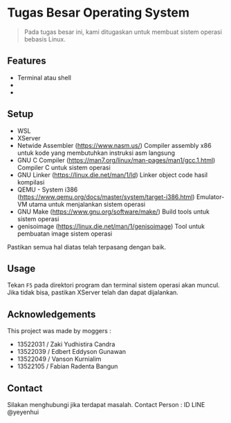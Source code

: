 # Tugas Besar Operating System
> Pada tugas besar ini, kami ditugaskan untuk membuat sistem operasi bebasis Linux. 


## Features
- Terminal atau shell
- 
- 


## Setup
- WSL
- XServer
- Netwide Assembler (https://www.nasm.us/) 
Compiler assembly x86 untuk kode yang membutuhkan instruksi asm langsung 
- GNU C Compiler (https://man7.org/linux/man-pages/man1/gcc.1.html) 
Compiler C untuk sistem operasi
- GNU Linker (https://linux.die.net/man/1/ld)
Linker object code hasil kompilasi
- QEMU - System i386 (https://www.qemu.org/docs/master/system/target-i386.html) 
Emulator-VM utama untuk menjalankan sistem operasi
- GNU Make (https://www.gnu.org/software/make/) 
Build tools untuk sistem operasi
- genisoimage (https://linux.die.net/man/1/genisoimage) 
Tool untuk pembuatan image sistem operasi

Pastikan semua hal diatas telah terpasang dengan baik.


## Usage
Tekan `F5` pada direktori program dan terminal sistem operasi akan muncul. Jika tidak bisa, pastikan XServer telah dan dapat dijalankan.


## Acknowledgements
This project was made by moggers : 
- 13522031 / Zaki Yudhistira Candra
- 13522039 / Edbert Eddyson Gunawan
- 13522049 / Vanson Kurnialim
- 13522105 / Fabian Radenta Bangun


## Contact
Silakan menghubungi jika terdapat masalah.
Contact Person :
ID LINE @yeyenhui